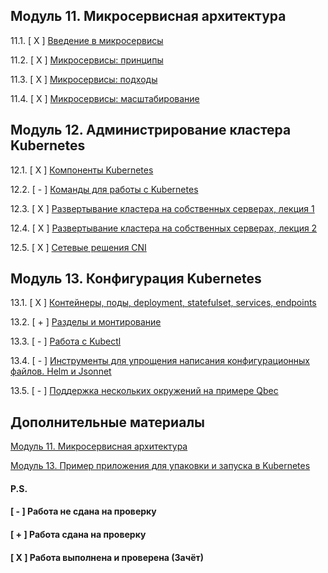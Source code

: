 ## Модуль 11. Микросервисная архитектура

11.1. [ X ] [Введение в микросервисы](https://github.com/lipatkin-ky/devkub-homeworks/blob/main/11-microservices-01-intro.md)

11.2. [ X ] [Микросервисы: принципы](https://github.com/lipatkin-ky/devkub-homeworks/blob/main/11-microservices-02-principles.md)

11.3. [ X ] [Микросервисы: подходы](https://github.com/lipatkin-ky/devkub-homeworks/blob/main/11-microservices-03-approaches.md)

11.4. [ X ] [Микросервисы: масштабирование](https://github.com/lipatkin-ky/devkub-homeworks/blob/main/11-microservices-04-scaling.md)

## Модуль 12. Администрирование кластера Kubernetes

12.1. [ X ] [Компоненты Kubernetes](https://github.com/lipatkin-ky/devkub-homeworks/blob/main/12-kubernetes-01-intro.md)

12.2. [ - ] [Команды для работы с Kubernetes](https://github.com/lipatkin-ky/devkub-homeworks/blob/main/12-kubernetes-02-commands.md)

12.3. [ X ] [Развертывание кластера на собственных серверах, лекция 1](https://github.com/lipatkin-ky/devkub-homeworks/blob/main/12-kubernetes-03-install-part-1.md)

12.4. [ X ] [Развертывание кластера на собственных серверах, лекция 2](https://github.com/lipatkin-ky/devkub-homeworks/blob/main/12-kubernetes-04-install-part-2.md)

12.5. [ X ] [Сетевые решения CNI](https://github.com/lipatkin-ky/devkub-homeworks/blob/main/12-kubernetes-05-cni.md)

## Модуль 13. Конфигурация Kubernetes	

13.1. [ X ] [Контейнеры, поды, deployment, statefulset, services, endpoints](https://github.com/lipatkin-ky/devkub-homeworks/blob/main/13-kubernetes-config-01-objects.md)

13.2. [ + ] [Разделы и монтирование](https://github.com/lipatkin-ky/devkub-homeworks/blob/main/13-kubernetes-config-02-mounts.md)

13.3. [ - ] [Работа c Kubectl](https://github.com/lipatkin-ky/devkub-homeworks/blob/main/13-kubernetes-config-03-kubectl.md)

13.4. [ - ] [Инструменты для упрощения написания конфигурационных файлов. Helm и Jsonnet](https://github.com/lipatkin-ky/devkub-homeworks/blob/main/13-kubernetes-config-04-helm.md)

13.5. [ - ] [Поддержка нескольких окружений на примере Qbec](https://github.com/lipatkin-ky/devkub-homeworks/blob/main/13-kubernetes-config-05-qbec.md)


## Дополнительные материалы

[Модуль 11. Микросервисная архитектура](https://github.com/netology-code/devkub-homeworks/tree/main/11-microservices-02-principles)

[Модуль 13. Пример приложения для упаковки и запуска в Kubernetes](https://github.com/netology-code/devkub-homeworks/tree/main/13-kubernetes-config)

#### P.S.

#### [ - ] Работа не сдана на проверку

#### [ + ] Работа сдана на проверку

#### [ X ] Работа выполнена и проверена (Зачёт)